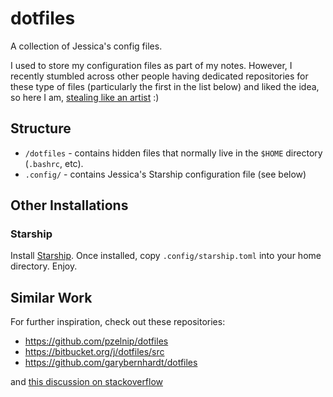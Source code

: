 # dotfiles
A collection of Jessica's config files. 

I used to store my configuration files as part of my notes. However, I recently stumbled across other people having dedicated repositories for these type of files (particularly the first in the list below) and liked the idea, so here I am, [stealing like an artist](https://en.wikipedia.org/wiki/Steal_Like_an_Artist) :)

## Structure
* `/dotfiles` - contains hidden files that normally live in the `$HOME` directory (`.bashrc`, etc). 
* `.config/` - contains Jessica's Starship configuration file (see below)

## Other Installations
### Starship
Install [Starship](https://starship.rs/). Once installed, copy `.config/starship.toml` into your home directory. Enjoy. 

## Similar Work
For further inspiration, check out these repositories:
* https://github.com/pzelnip/dotfiles
* https://bitbucket.org/j/dotfiles/src
* https://github.com/garybernhardt/dotfiles

and [this discussion on stackoverflow](https://stackoverflow.com/questions/17082038/efficient-way-to-manage-a-git-repository-for-local-config-files)
